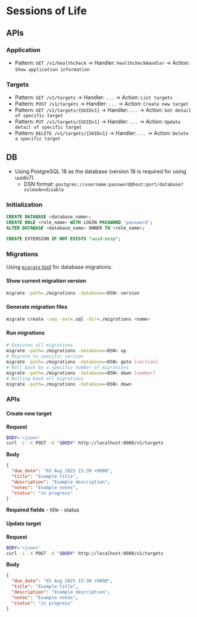 # Sessions of Life

## APIs

### Application
- Pattern: `GET /v1/healthcheck` -> Handler: `healthcheckHandler` -> Action: `Show application information`

### Targets
- Pattern: `GET /v1/targets` -> Handler: `...` -> Action: `List targets`
- Pattern: `POST /v1/targets` -> Handler: `...` -> Action: `Create new target`
- Pattern: `GET /v1/targets/{UUIDv1}` -> Handler: `...` -> Action: `Get detail of specific target`
- Pattern: `PUT /v1/targets/{UUIDv1}` -> Handler: `...` -> Action: `Update detail of specific target`
- Pattern: `DELETE /v1/targets/{UUIDv1}` -> Handler: `...` -> Action: `Delete a specific target`

## DB
- Using PostgreSQL 18 as the database (version 18 is required for using uuidv7).
    - DSN format: `postgres://username:password@host:port/database?sslmode=disable` 

### Initialization
```sql
CREATE DATABASE <database_name>;
CREATE ROLE <role_name> WITH LOGIN PASSWORD 'password';
ALTER DATABASE <database_name> OWNER TO <role_name>;

CREATE EXTENSION IF NOT EXISTS "uuid-ossp";

```

### Migrations
Using [`migrate` tool](https://github.com/golang-migrate/migrate) for database migrations.

#### Show current migration version
```bash
migrate -path=./migrations -database=<DSN> version
```

#### Generate migration files
```bash
migrate create -seq -ext=.sql -dir=./migrations <name>
```

#### Run migrations
```bash
# Executes all migrations
migrate -path=./migrations -database=<DSN> up
# Migrate to specific version
migrate -path=./migrations -database=<DSN> goto [version]
# Roll back by a specific number of migrations
migrate -path=./migrations -database=<DSN> down [number]
# Rolling back all migrations
migrate -path=./migrations -database=<DSN> down
```

### APIs
#### Create new target
**Request**
```bash
BODY='<json>'
curl -i -X POST -d "$BODY" http://localhost:8080/v1/targets
```

**Body**
```json
{
  "due_date": "03 Aug 2025 15:30 +0800",
  "title": "Example title",
  "description": "Example description",
  "notes": "Example notes",
  "status": "in progress"
}
```
**Required fields**
    - title
    - status

#### Update target
**Request**
```bash
BODY='<json>'
curl -i -X POST -d "$BODY" http://localhost:8080/v1/targets
```
**Body**
```json
{
  "due_date": "03 Aug 2025 15:30 +0800",
  "title": "Example title",
  "description": "Example description",
  "notes": "Example notes",
  "status": "in progress"
}
```

